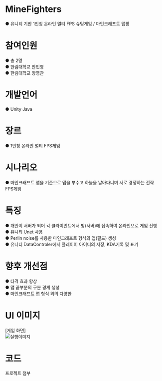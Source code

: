 # MineFighters
● 유니티 기반 1인칭 온라인 멀티 FPS 슈팅게임 / 마인크래프트 맵핑

# 참여인원
● 총 2명<br>
● 한림대학교 안민영<br>
● 한림대학교 양영관

# 개발언어
● Unity Java

# 장르
● 1인칭 온라인 멀티 FPS게임

# 시나리오
● 마인크래프트 맵을 기준으로 맵을 부수고 하늘을 날아다니며 서로 경쟁하는 전략 FPS게임

# 특징
● 개인이 서버가 되어 각 클라이언트에서 방(서버)에 접속하여 온라인으로 게임 진행<br>
● 유니티 Unet 사용<br>
● Perlin noise를 사용한 마인크래프트 형식의 맵(필드) 생성<br>
● 유니티 DataControler에서 플레이어 아이디의 저장, KDA기록 및 표기

# 향후 개선점
● 타격 효과 향상<br>
● 맵 끝부분의 구분 경계 생성<br>
● 마인크래프트 맵 형식 외의 다양한 

# UI 이미지
[게임 화면]<br>
![실행이미지](https://user-images.githubusercontent.com/49672285/57976773-79f42c00-7a23-11e9-8272-e6f65c7f3839.png)

# 코드
프로젝트 첨부
